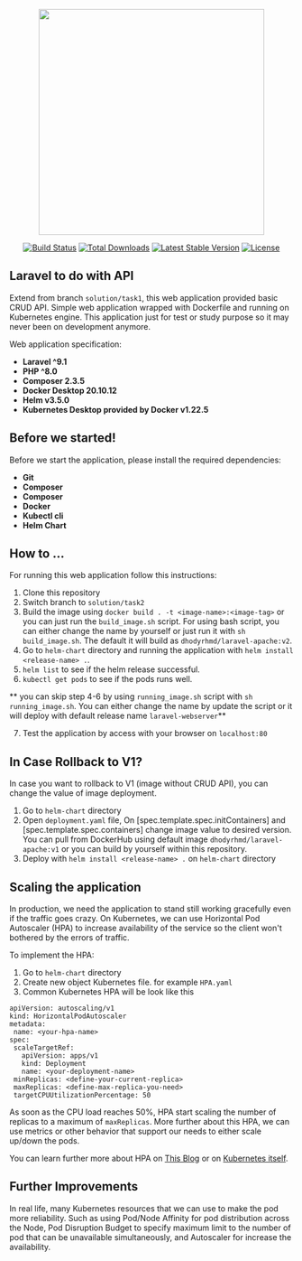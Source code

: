 <p align="center"><a href="https://laravel.com" target="_blank"><img src="https://raw.githubusercontent.com/laravel/art/master/logo-lockup/5%20SVG/2%20CMYK/1%20Full%20Color/laravel-logolockup-cmyk-red.svg" width="400"></a></p>

<p align="center">
<a href="https://travis-ci.org/laravel/framework"><img src="https://travis-ci.org/laravel/framework.svg" alt="Build Status"></a>
<a href="https://packagist.org/packages/laravel/framework"><img src="https://img.shields.io/packagist/dt/laravel/framework" alt="Total Downloads"></a>
<a href="https://packagist.org/packages/laravel/framework"><img src="https://img.shields.io/packagist/v/laravel/framework" alt="Latest Stable Version"></a>
<a href="https://packagist.org/packages/laravel/framework"><img src="https://img.shields.io/packagist/l/laravel/framework" alt="License"></a>
</p>

## Laravel to do with API

Extend from branch `solution/task1`, this web application provided basic CRUD API. Simple web application wrapped with Dockerfile and running on Kubernetes engine. This application just for test or study purpose so it may never been on development anymore.

Web application specification:
- **Laravel ^9.1**
- **PHP ^8.0**
- **Composer 2.3.5**
- **Docker Desktop 20.10.12**
- **Helm v3.5.0**
- **Kubernetes Desktop provided by Docker v1.22.5**

## Before we started!

Before we start the application, please install the required dependencies:

- **Git**
- **Composer**
- **Composer**
- **Docker**
- **Kubectl cli**
- **Helm Chart**

## How to ...

For running this web application follow this instructions:

1. Clone this repository
2. Switch branch to `solution/task2`
3. Build the image using `docker build . -t <image-name>:<image-tag>` or you can just run the `build_image.sh` script. For using bash script, you can either change the name by yourself or just run it with `sh build_image.sh`.  The default it will build as `dhodyrhmd/laravel-apache:v2`.
4. Go to `helm-chart` directory and running the application with `helm install <release-name> .`.
5. `helm list` to see if the helm release successful.
6. `kubectl get pods` to see if the pods runs well.

** you can skip step 4-6 by using `running_image.sh` script with `sh running_image.sh`. You can either change the name by update the script or it will deploy with default release name `laravel-webserver`**

7. Test the application by access with your browser on `localhost:80`

## In Case Rollback to V1?

In case you want to rollback to V1 (image without CRUD API), you can change the value of image deployment.

1. Go to `helm-chart` directory
2. Open `deployment.yaml` file, On [spec.template.spec.initContainers] and [spec.template.spec.containers] change image value to desired version. You can pull from DockerHub using default image `dhodyrhmd/laravel-apache:v1` or you can build by yourself within this repository.
3. Deploy with `helm install <release-name> .` on `helm-chart` directory

## Scaling the application

In production, we need the application to stand still working gracefully even if the traffic goes crazy. On Kubernetes, we can use Horizontal Pod Autoscaler (HPA) to increase availability of the service so the client won't bothered by the errors of traffic.

To implement the HPA:
1. Go to `helm-chart` directory
2. Create new object Kubernetes file. for example `HPA.yaml`
3. Common Kubernetes HPA will be look like this

```
apiVersion: autoscaling/v1
kind: HorizontalPodAutoscaler
metadata:
 name: <your-hpa-name>
spec:
 scaleTargetRef:
   apiVersion: apps/v1
   kind: Deployment
   name: <your-deployment-name>
 minReplicas: <define-your-current-replica>
 maxReplicas: <define-max-replica-you-need>
 targetCPUUtilizationPercentage: 50

```

As soon as the CPU load reaches 50%, HPA start scaling the number of replicas to a maximum of `maxReplicas`. More further about this HPA, we can use metrics or other behavior that support our needs to either scale up/down the pods.

You can learn further more about HPA on [This Blog](https://blog.flant.com/best-practices-for-deploying-highly-available-apps-in-kubernetes-part-2/) or on [Kubernetes itself](https://kubernetes.io/docs/tasks/run-application/horizontal-pod-autoscale/).


## Further Improvements

In real life, many Kubernetes resources that we can use to make the pod more reliability. Such as using Pod/Node Affinity for pod distribution across the Node, Pod Disruption Budget to specify maximum limit to the number of pod that can be unavailable simultaneously, and Autoscaler for increase the availability.
